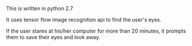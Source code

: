 This is written in python 2.7

It uses tensor flow image recognition api to find the user's eyes.

If the user stares at his/her computer for more than 20 minutes, it prompts them to save their eyes and look away.
